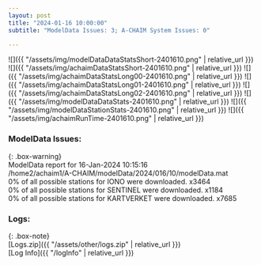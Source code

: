 ```yaml
---
layout: post
title: "2024-01-16 10:00:00"
subtitle: "ModelData Issues: 3; A-CHAIM System Issues: 0"

---
```


![]({{ "/assets/img/modelDataDataStatsShort-2401610.png" | relative_url }})
![]({{ "/assets/img/achaimDataStatsShort-2401610.png" | relative_url }})
![]({{ "/assets/img/achaimDataStatsLong00-2401610.png" | relative_url }})
![]({{ "/assets/img/achaimDataStatsLong01-2401610.png" | relative_url }})
![]({{ "/assets/img/achaimDataStatsLong02-2401610.png" | relative_url }})
![]({{ "/assets/img/modelDataDataStats-2401610.png" | relative_url }})
![]({{ "/assets/img/modelDataStationStats-2401610.png" | relative_url }})
![]({{ "/assets/img/achaimRunTime-2401610.png" | relative_url }})


### ModelData Issues:  
  
{: .box-warning}  
 ModelData report for 16-Jan-2024 10:15:16   
 /home2/achaim1/A-CHAIM/modelData/2024/016/10/modelData.mat   
 0% of all possible stations for IONO were downloaded. x3464   
 0% of all possible stations for SENTINEL were downloaded. x1184   
 0% of all possible stations for KARTVERKET were downloaded. x7685   
  


### Logs:  
  
{: .box-note}  
[Logs.zip]({{ "/assets/other/logs.zip" | relative_url }})  
[Log Info]({{ "/logInfo" | relative_url }})  
